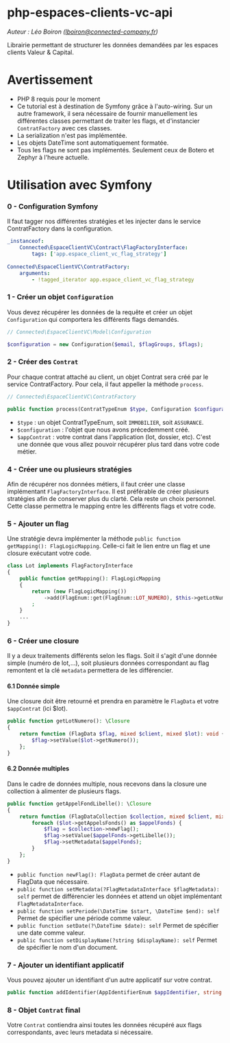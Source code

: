 # php-espaces-clients-vc-api
*Auteur : Léo Boiron (lboiron@connected-company.fr)*

Librairie permettant de structurer les données demandées par les espaces clients Valeur & Capital.

# Avertissement
- PHP 8 requis pour le moment
- Ce tutorial est à destination de Symfony grâce à l'auto-wiring. Sur un autre framework, il sera nécessaire de fournir manuellement les différentes classes permettant de traiter les flags, et d'instancier `ContratFactory` avec ces classes.
- La serialization n'est pas implémentée.
- Les objets DateTime sont automatiquement formatée.
- Tous les flags ne sont pas implémentés. Seulement ceux de Botero et Zephyr à l'heure actuelle.

# Utilisation avec Symfony

### 0 - Configuration Symfony
Il faut tagger nos différentes stratégies et les injecter dans le service ContratFactory dans la configuration.
```yaml
_instanceof:
    Connected\EspaceClientVC\Contract\FlagFactoryInterface:
        tags: ['app.espace_client_vc_flag_strategy']
            
Connected\EspaceClientVC\ContratFactory:
    arguments:
        - !tagged_iterator app.espace_client_vc_flag_strategy
```
            

### 1 - Créer un objet `Configuration`
Vous devez récupérer les données de la requête et créer un objet `Configuration` qui comportera les différents flags demandés.

```php
// Connected\EspaceClientVC\Model\Configuration

$configuration = new Configuration($email, $flagGroups, $flags);
```

### 2 - Créer des `Contrat`
Pour chaque contrat attaché au client, un objet Contrat sera créé par le service ContratFactory.
Pour cela, il faut appeller la méthode `process`.

```php
// Connected\EspaceClientVC\ContratFactory

public function process(ContratTypeEnum $type, Configuration $configuration, mixed $appContrat): Contrat
```
- `$type` : un objet ContratTypeEnum, soit `IMMOBILIER`, soit `ASSURANCE`.
- `$configuration` : l'objet que nous avons précedemment créé.
- `$appContrat` : votre contrat dans l'application (lot, dossier, etc). C'est une donnée que vous allez pouvoir récupérer plus tard dans votre code métier.

### 4 - Créer une ou plusieurs stratégies
Afin de récupérer nos données métiers, il faut créer une classe implémentant `FlagFactoryInterface`. 
Il est préférable de créer plusieurs stratégies afin de conserver plus du clarté. Cela reste un choix personnel. Cette classe permettra le mapping entre les différents flags et votre code.

### 5 - Ajouter un flag
Une stratégie devra implémenter la méthode `public function getMapping(): FlagLogicMapping`.
Celle-ci fait le lien entre un flag et une closure exécutant votre code.
```php
class Lot implements FlagFactoryInterface
{
    public function getMapping(): FlagLogicMapping
    {
        return (new FlagLogicMapping())
            ->add(FlagEnum::get(FlagEnum::LOT_NUMERO), $this->getLotNumero())
        ;
    }
    ...
}
```
### 6 - Créer une closure 
Il y a deux traitements différents selon les flags. Soit il s'agit d'une donnée simple (numéro de lot,...), soit plusieurs données correspondant au flag remontent et la clé `metadata` permettera de les différencier.

#### 6.1 Donnée simple
Une closure doit être retourné et prendra en paramètre le `FlagData` et votre `$appContrat` (ici $lot).

```php
public function getLotNumero(): \Closure
{
    return function (FlagData $flag, mixed $client, mixed $lot): void {
        $flag->setValue($lot->getNumero());
    };
}
```
#### 6.2 Donnée multiples
Dans le cadre de données multiple, nous recevons dans la closure une collection à alimenter de plusieurs flags.

```php
public function getAppelFondLibelle(): \Closure
{
    return function (FlagDataCollection $collection, mixed $client, mixed $lot): void {
        foreach ($lot->getAppelsFonds() as $appelFonds) {
            $flag = $collection->newFlag();
            $flag->setValue($appelFonds->getLibelle());
            $flag->setMetadata($appelFonds);
        }
    };
}
```
- `public function newFlag(): FlagData` permet de créer autant de FlagData que nécessaire.
- `public function setMetadata(?FlagMetadataInterface $flagMetadata): self` permet de différencier les données et attend un objet implémentant `FlagMetadataInterface`.
- `public function setPeriode(\DateTime $start, \DateTime $end): self` Permet de spécifier une période comme valeur.
- `public function setDate(?\DateTime $date): self` Permet de spécifier une date comme valeur.
- `public function setDisplayName(?string $displayName): self` Permet de spécifier le nom d'un document.

### 7 - Ajouter un identifiant applicatif
Vous pouvez ajouter un identifiant d'un autre applicatif sur votre contrat.
```php
public function addIdentifier(AppIdentifierEnum $appIdentifier, string|int $id): self
```

### 8 - Objet `Contrat` final
Votre `Contrat` contiendra ainsi toutes les données récupéré aux flags correspondants, avec leurs metadata si nécessaire.
